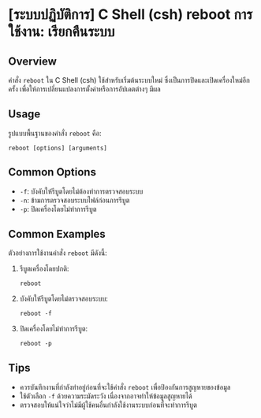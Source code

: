 # [ระบบปฏิบัติการ] C Shell (csh) reboot การใช้งาน: เรียกคืนระบบ

## Overview
คำสั่ง `reboot` ใน C Shell (csh) ใช้สำหรับเริ่มต้นระบบใหม่ ซึ่งเป็นการปิดและเปิดเครื่องใหม่อีกครั้ง เพื่อให้การเปลี่ยนแปลงการตั้งค่าหรือการอัปเดตต่างๆ มีผล

## Usage
รูปแบบพื้นฐานของคำสั่ง `reboot` คือ:

```
reboot [options] [arguments]
```

## Common Options
- `-f`: บังคับให้รีบูตโดยไม่ต้องทำการตรวจสอบระบบ
- `-n`: ข้ามการตรวจสอบระบบไฟล์ก่อนการรีบูต
- `-p`: ปิดเครื่องโดยไม่ทำการรีบูต

## Common Examples
ตัวอย่างการใช้งานคำสั่ง `reboot` มีดังนี้:

1. รีบูตเครื่องโดยปกติ:
   ```csh
   reboot
   ```

2. บังคับให้รีบูตโดยไม่ตรวจสอบระบบ:
   ```csh
   reboot -f
   ```

3. ปิดเครื่องโดยไม่ทำการรีบูต:
   ```csh
   reboot -p
   ```

## Tips
- ควรบันทึกงานที่กำลังทำอยู่ก่อนที่จะใช้คำสั่ง `reboot` เพื่อป้องกันการสูญหายของข้อมูล
- ใช้ตัวเลือก `-f` ด้วยความระมัดระวัง เนื่องจากอาจทำให้ข้อมูลสูญหายได้
- ตรวจสอบให้แน่ใจว่าไม่มีผู้ใช้คนอื่นกำลังใช้งานระบบก่อนที่จะทำการรีบูต